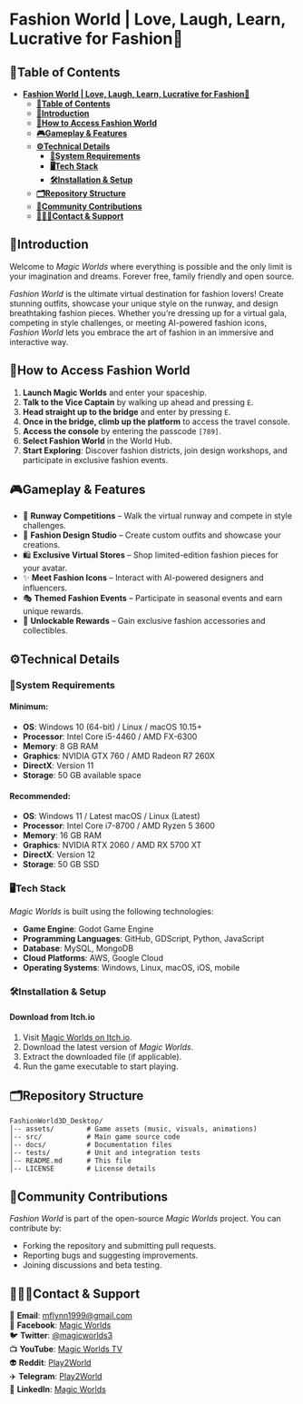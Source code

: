 # **Fashion World | Love, Laugh, Learn, Lucrative for Fashion💃**

## **🧾Table of Contents**
<!-- @import "[TOC]" {cmd="toc" depthFrom=1 depthTo=3 orderedList=false} -->

<!-- code_chunk_output -->

- [**Fashion World | Love, Laugh, Learn, Lucrative for Fashion💃**](#fashion-world--love-laugh-learn-lucrative-for-fashion)
  - [**🧾Table of Contents**](#table-of-contents)
  - [**📖Introduction**](#introduction)
  - [**🚀How to Access Fashion World**](#how-to-access-fashion-world)
  - [**🎮Gameplay & Features**](#gameplay--features)
  - [**⚙️Technical Details**](#️technical-details)
    - [**🚨System Requirements**](#system-requirements)
    - [**🖥️Tech Stack**](#️tech-stack)
    - [**🛠️Installation & Setup**](#️installation--setup)
  - [**🗂️Repository Structure**](#️repository-structure)
  - [**🤝Community Contributions**](#community-contributions)
  - [**👨🏻‍💻Contact & Support**](#contact--support)

<!-- /code_chunk_output -->




## **📖Introduction**

Welcome to _Magic Worlds_ where everything is possible and the only limit is your imagination and dreams. Forever free, family friendly and open source.

_Fashion World_ is the ultimate virtual destination for fashion lovers!
Create stunning outfits, showcase your unique style on the runway, and design breathtaking fashion pieces.
Whether you’re dressing up for a virtual gala, competing in style challenges, or meeting AI-powered fashion icons,
_Fashion World_ lets you embrace the art of fashion in an immersive and interactive way.


## **🚀How to Access Fashion World**

1. **Launch Magic Worlds** and enter your spaceship.
2. **Talk to the Vice Captain** by walking up ahead and pressing `E`.
3. **Head straight up to the bridge** and enter by pressing `E`.
4. **Once in the bridge, climb up the platform** to access the travel console.
5. **Access the console** by entering the passcode `[789]`.
6. **Select Fashion World** in the World Hub.
7. **Start Exploring**: Discover fashion districts, join design workshops, and participate in exclusive fashion events.

## **🎮Gameplay & Features**

- 👗 **Runway Competitions** – Walk the virtual runway and compete in style challenges.
- 🎨 **Fashion Design Studio** – Create custom outfits and showcase your creations.
- 🛍️ **Exclusive Virtual Stores** – Shop limited-edition fashion pieces for your avatar.
- ✨ **Meet Fashion Icons** – Interact with AI-powered designers and influencers.
- 🎭 **Themed Fashion Events** – Participate in seasonal events and earn unique rewards.
- 🎁 **Unlockable Rewards** – Gain exclusive fashion accessories and collectibles.

## **⚙️Technical Details**

### **🚨System Requirements**

#### Minimum:

- **OS**: Windows 10 (64-bit) / Linux / macOS 10.15+
- **Processor**: Intel Core i5-4460 / AMD FX-6300
- **Memory**: 8 GB RAM
- **Graphics**: NVIDIA GTX 760 / AMD Radeon R7 260X
- **DirectX**: Version 11
- **Storage**: 50 GB available space

#### Recommended:

- **OS**: Windows 11 / Latest macOS / Linux (Latest)
- **Processor**: Intel Core i7-8700 / AMD Ryzen 5 3600
- **Memory**: 16 GB RAM
- **Graphics**: NVIDIA RTX 2060 / AMD RX 5700 XT
- **DirectX**: Version 12
- **Storage**: 50 GB SSD

### **🖥️Tech Stack**

_Magic Worlds_ is built using the following technologies:

- **Game Engine**: Godot Game Engine
- **Programming Languages**: GitHub, GDScript, Python, JavaScript
- **Database**: MySQL, MongoDB
- **Cloud Platforms**: AWS, Google Cloud
- **Operating Systems**: Windows, Linux, macOS, iOS, mobile

### **🛠️Installation & Setup**

#### **Download from Itch.io**

1. Visit [Magic Worlds on Itch.io](https://magicworlds.itch.io/magic-world).
2. Download the latest version of _Magic Worlds_.
3. Extract the downloaded file (if applicable).
4. Run the game executable to start playing.

## **🗂️Repository Structure**

```plaintext
FashionWorld3D_Desktop/
│-- assets/        # Game assets (music, visuals, animations)
│-- src/           # Main game source code
│-- docs/          # Documentation files
│-- tests/         # Unit and integration tests
│-- README.md      # This file
│-- LICENSE        # License details
```

## **🤝Community Contributions**

_Fashion World_ is part of the open-source _Magic Worlds_ project. You can contribute by:

- Forking the repository and submitting pull requests.
- Reporting bugs and suggesting improvements.
- Joining discussions and beta testing.

## **👨🏻‍💻Contact & Support**

📧 **Email**: mflynn1999@gmail.com  
📘 **Facebook**: [Magic Worlds](https://www.facebook.com/MagikWorlds)  
🐦 **Twitter**: [@magicworlds3](https://x.com/magicworlds3)  
📺 **YouTube**: [Magic Worlds TV](https://youtube.com/@magicworldstv?si=FHtkbuWJh5aYKmQy)  
👽 **Reddit**: [Play2World](https://www.reddit.com/user/Play2World/)  
✈️ **Telegram**: [Play2World](https://t.me/Play2World)  
🔗 **LinkedIn**: [Magic Worlds](https://www.linkedin.com/company/magic-worlds/)

